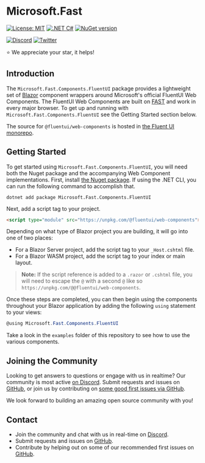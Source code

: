 # Microsoft.Fast

[![License: MIT](https://img.shields.io/badge/License-MIT-yellow.svg)](https://opensource.org/licenses/MIT)
[![.NET C#](https://img.shields.io/badge/.NET-C%23-blue)](https://img.shields.io/badge/.NET-C%23-blue)
[![NuGet version](https://badge.fury.io/nu/Microsoft.Fast.Components.FluentUI.svg)](https://badge.fury.io/nu/Microsoft.Fast.Components.FluentUI)

[![Discord](https://img.shields.io/badge/chat%20on-discord-7289da.svg)](https://discord.gg/FcSNfg4)
[![Twitter](https://img.shields.io/twitter/follow/fast_ui.svg?style=social&label=Follow)](https://twitter.com/intent/follow?screen_name=fast_ui)

:star: We appreciate your star, it helps!

## Introduction

The `Microsoft.Fast.Components.FluentUI` package provides a lightweight set of [Blazor](https://blazor.net) component wrappers around Microsoft's official FluentUI Web Components. The FluentUI Web Components are built on [FAST](https://www.fast.design/) and work in every major browser. To get up and running with `Microsoft.Fast.Components.FluentUI` see the Getting Started section below.

The source for `@fluentui/web-components` is hosted in [the Fluent UI monorepo](https://github.com/microsoft/fluentui/tree/master/packages/web-components).

## Getting Started

To get started using `Microsoft.Fast.Components.FluentUI`, you will need both the Nuget package and the accompanying Web Component implementations. First, install [the Nuget package](https://www.nuget.org/packages/Microsoft.Fast.Components.FluentUI/). If using the .NET CLI, you can run the following command to accomplish that.

```shell
dotnet add package Microsoft.Fast.Components.FluentUI
```

Next, add a script tag to your project.

```html
<script type="module" src="https://unpkg.com/@fluentui/web-components"></script>
```

Depending on what type of Blazor project you are building, it will go into one of two places:

* For a Blazor Server project, add the script tag to your `_Host.cshtml` file.
* For a Blazor WASM project, add the script tag to your index or main layout.

> **Note:** If the script reference is added to a `.razor` or `.cshtml` file, you will need to escape the `@` with a second `@` like so `https://unpkg.com/@@fluentui/web-components`.

Once these steps are completed, you can then begin using the components throughout your Blazor application by adding the following `using` statement to your views:

```cs
@using Microsoft.Fast.Components.FluentUI
```

Take a look in the `examples` folder of this repository to see how to use the various components.

## Joining the Community

Looking to get answers to questions or engage with us in realtime? Our community is most active [on Discord](https://discord.gg/FcSNfg4). Submit requests and issues on [GitHub](https://github.com/dotnet/blazor-fluentui/issues/new/choose), or join us by contributing on [some good first issues via GitHub](https://github.com/dotnet/blazor-fluentui/labels/community:good-first-issue).

We look forward to building an amazing open source community with you!

## Contact

* Join the community and chat with us in real-time on [Discord](https://discord.gg/FcSNfg4).
* Submit requests and issues on [GitHub](https://github.com/dotnet/blazor-fluentui/issues/new/choose).
* Contribute by helping out on some of our recommended first issues on [GitHub](https://github.com/dotnet/blazor-fluentui/labels/community:good-first-issue).
